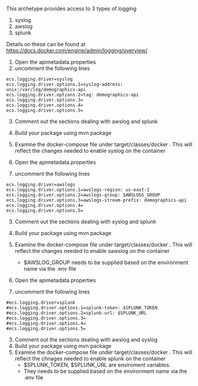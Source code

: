 
This archetype provides access to 3 types of logging 
1. syslog 
2. awslog 
3. splunk

Details on these can be found at https://docs.docker.com/engine/admin/logging/overview/


1. Open the apimetadata.properties 
2. uncomment the following lines 
```
ecs.logging.driver=syslog
ecs.logging.driver.options.1=syslog-address: unix:/var/log/demographics-api
ecs.logging.driver.options.2=tag: demographics-api
ecs.logging.driver.options.3=
ecs.logging.driver.options.4=
ecs.logging.driver.options.5=
```
3. Comment out the sections dealing with awslog and splunk 
4. Build your package using mvn package 
5. Examine the docker-compose file under target/classes/docker . This will reflect the changes needed to enable syslog on the container


1. Open the apimetadata.properties 
2. uncomment the following lines 
```
ecs.logging.driver=awslogs
ecs.logging.driver.options.1=awslogs-region: us-east-1
ecs.logging.driver.options.2=awslogs-group: $AWSLOGS_GROUP
ecs.logging.driver.options.3=awslogs-stream-prefix: demographics-api
ecs.logging.driver.options.4=
ecs.logging.driver.options.5=
```
3. Comment out the sections dealing with syslog and splunk 
4. Build your package using mvn package 
5. Examine the docker-compose file under target/classes/docker . This will reflect the changes needed to enable sawslog on the container
    - $AWSLOG_GROUP needs to be supplied based on the environment name via the .env file 


1. Open the apimetadata.properties 
2. uncomment the following lines 
```
#ecs.logging.driver=splunk
#ecs.logging.driver.options.1=splunk-token: $SPLUNK_TOKEN
#ecs.logging.driver.options.2=splunk-url: $SPLUNK_URL
#ecs.logging.driver.options.3=
#ecs.logging.driver.options.4=
#ecs.logging.driver.options.5=
```
3. Comment out the sections dealing with awslog and syslog
4. Build your package using mvn package 
5. Examine the docker-compose file under target/classes/docker . This will reflect the chnages needed to enable splunk on the container
    - $SPLUNK_TOKEN, $SPLUNK_URL are enviroment variables. 
    - They  needs to be supplied based on the environment name via the .env file 
